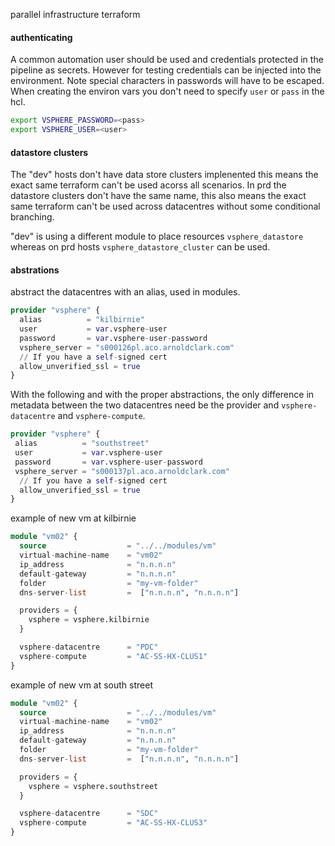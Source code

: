 parallel infrastructure terraform
#### authenticating
A common automation user should be used and credentials protected in the pipeline as secrets. However for testing credentials can be injected into the environment. Note special characters in passwords will have to be escaped. When creating the environ vars you don't need to specify `user` or `pass` in the hcl. 
```bash
export VSPHERE_PASSWORD=<pass>
export VSPHERE_USER=<user>
```
#### datastore clusters
The "dev" hosts don't have data store clusters implenented this means the exact same terraform can't be used acorss all scenarios. In prd the datastore clusters don't have the same name, this also means the exact same terraform can't be used across datacentres without some conditional branching. 

"dev" is using a different module to place resources `vsphere_datastore` whereas on prd hosts `vsphere_datastore_cluster` can be used.

#### abstrations
abstract the datacentres with an alias, used in modules.
```terraform
provider "vsphere" {
  alias          = "kilbirnie"
  user           = var.vsphere-user
  password       = var.vsphere-user-password
  vsphere_server = "s000126pl.aco.arnoldclark.com"
  // If you have a self-signed cert
  allow_unverified_ssl = true
}
```
With the following and with the proper abstractions, the only difference in metadata between the two datacentres need be the provider and `vsphere-datacentre` and `vsphere-compute`. 
```terraform
provider "vsphere" {
 alias          = "southstreet"
 user           = var.vsphere-user
 password       = var.vsphere-user-password
 vsphere_server = "s000137pl.aco.arnoldclark.com"
  // If you have a self-signed cert
  allow_unverified_ssl = true
}
```
example of new vm at kilbirnie
```terraform
module "vm02" {
  source                  = "../../modules/vm"
  virtual-machine-name    = "vm02"
  ip_address              = "n.n.n.n"
  default-gateway         = "n.n.n.n"
  folder                  = "my-vm-folder"
  dns-server-list         =  ["n.n.n.n", "n.n.n.n"]

  providers = {
    vsphere = vsphere.kilbirnie
  }

  vsphere-datacentre      = "PDC"
  vsphere-compute         = "AC-SS-HX-CLUS1"
}
```
example of new vm at south street
```terraform
module "vm02" {
  source                  = "../../modules/vm"
  virtual-machine-name    = "vm02"
  ip_address              = "n.n.n.n"
  default-gateway         = "n.n.n.n"
  folder                  = "my-vm-folder"
  dns-server-list         =  ["n.n.n.n", "n.n.n.n"]

  providers = {
    vsphere = vsphere.southstreet
  }

  vsphere-datacentre      = "SDC"
  vsphere-compute         = "AC-SS-HX-CLUS3"
}
```